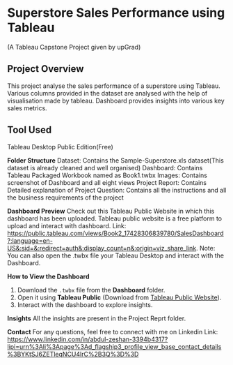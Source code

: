# Superstore Sales Performance using Tableau
(A Tableau Capstone Project given by upGrad)

## Project Overview
This project analyse the sales performance of a superstore using Tableau. Various columns provided in the dataset are analysed with the help of visualisation made by tableau. Dashboard provides insights into various key sales metrics.

## Tool Used
Tableau Desktop Public Edition(Free)

**Folder Structure**
Dataset: Contains the Sample-Superstore.xls dataset(This dataset is already cleaned and well organised)
Dashboard: Contains Tableau Packaged Workbook named as Book1.twbx
Images: Contains screenshot of Dashboard and all eight views
Project Report: Contains Detailed explanation of Project
Question: Contains all the instructions and all the business requirements of the project

**Dashboard Preview**
Check out this Tableau Public Website in which this dashboard has been uploaded. Tableau public website is a free platform to upload and interact with dashboard.
Link: https://public.tableau.com/views/Book2_17428306839780/SalesDashboard?:language=en-US&:sid=&:redirect=auth&:display_count=n&:origin=viz_share_link.
Note: You can also open the .twbx file your Tableau Desktop and interact with the Dashboard.

**How to View the Dashboard**
1. Download the `.twbx` file from the **Dashboard** folder.
2. Open it using **Tableau Public** (Download from [Tableau Public Website](https://public.tableau.com)).
3. Interact with the dashboard to explore insights.

**Insights**
All the insights are present in the Project Reprt folder.

**Contact**
For any questions, feel free to connect with me on Linkedin
Link: https://www.linkedin.com/in/abdul-zeshan-3394b4317?lipi=urn%3Ali%3Apage%3Ad_flagship3_profile_view_base_contact_details%3BYKtSJ6ZETleqNCU4lrC%2B3Q%3D%3D




 
